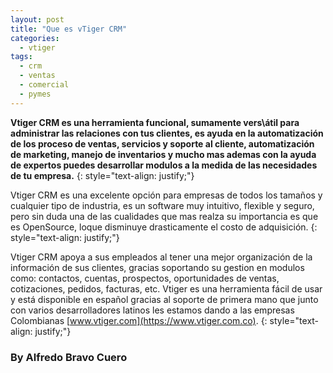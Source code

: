 ```yaml
---
layout: post
title: "Que es vTiger CRM"
categories:
  - vtiger
tags:
  - crm
  - ventas
  - comercial
  - pymes
---
```


**Vtiger CRM es una herramienta funcional, sumamente vers\átil para administrar las relaciones con tus clientes, es ayuda en la automatización de los proceso de ventas, servicios y soporte al cliente, automatización de marketing, manejo de inventarios y mucho mas ademas con la ayuda de expertos puedes desarrollar modulos a la medida de las necesidades de tu empresa.**
{: style="text-align: justify;"}

Vtiger CRM es una excelente opción para empresas de todos los tamaños y cualquier tipo de industria, es un software muy intuitivo, flexible y seguro, pero sin duda una de las cualidades que mas realza su importancia es que es OpenSource, loque disminuye drasticamente el costo de adquisición.
{: style="text-align: justify;"}

Vtiger CRM apoya a sus empleados al tener una mejor organización de la información de sus clientes, gracias soportando su gestion en modulos como: contactos, cuentas, prospectos, oportunidades de ventas, cotizaciones, pedidos, facturas, etc. Vtiger es una herramienta fácil de usar y está disponible en español gracias al soporte de primera mano que junto con varios desarrolladores latinos les estamos dando a las empresas Colombianas [www.vtiger.com](https://www.vtiger.com.co).
{: style="text-align: justify;"}

### By Alfredo Bravo Cuero
